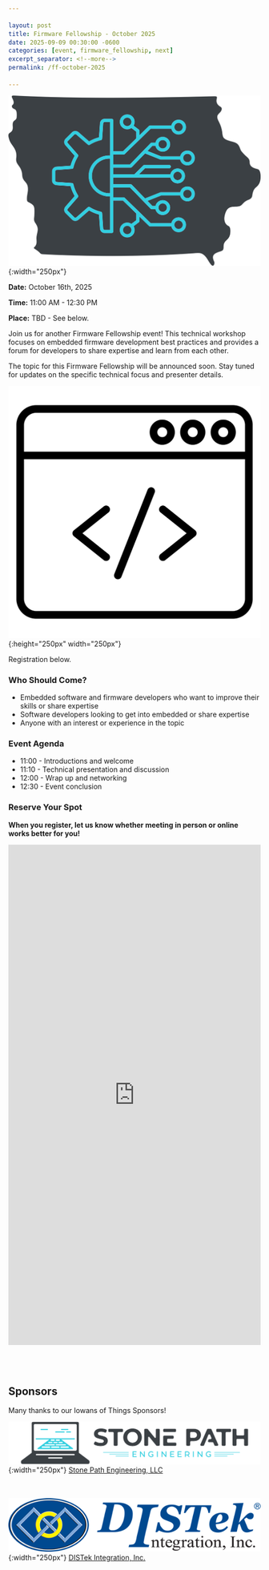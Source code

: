```yaml
---

layout: post
title: Firmware Fellowship - October 2025
date: 2025-09-09 00:30:00 -0600
categories: [event, firmware_fellowship, next]
excerpt_separator: <!--more-->
permalink: /ff-october-2025

---
```


![Logo](/assets/images/iowans_of_things.png){:width="250px"}

**Date:**  October 16th, 2025

**Time:**  11:00 AM - 12:30 PM

**Place:** TBD - See below.

Join us for another Firmware Fellowship event! This technical workshop focuses on embedded firmware development best practices and provides a forum for developers to share expertise and learn from each other.

The topic for this Firmware Fellowship will be announced soon. Stay tuned for updates on the specific technical focus and presenter details.

![Icon](/assets/images/icon_firmware.png){:height="250px" width="250px"}

Registration below.

<!--more-->  
<!--the above "comment" tells the main page where to put the break-->

### Who Should Come?

- Embedded software and firmware developers who want to improve their skills or share expertise
- Software developers looking to get into embedded or share expertise
- Anyone with an interest or experience in the topic 

### Event Agenda

- 11:00 - Introductions and welcome
- 11:10 - Technical presentation and discussion
- 12:00 - Wrap up and networking
- 12:30 - Event conclusion

### Reserve Your Spot

**When you register, let us know whether meeting in person or online works better for you!**

<iframe width="640px" height="1000px" src="https://forms.office.com/Pages/ResponsePage.aspx?id=TC-pVBN1lUyrG48XT6bHMM1ikcqVEqBFvBT6xFFlvOVUOEJCNzNTVFFST1ZEMzE0RTdRS1BDRFJCOS4u&embed=true" frameborder="0" marginwidth="0" marginheight="0" style="border: none; max-width:100%; max-height:100vh" allowfullscreen webkitallowfullscreen mozallowfullscreen msallowfullscreen> </iframe>

<br /><br />

## Sponsors

Many thanks to our Iowans of Things Sponsors!

![SPE Logo](/assets/images/logo_stonepath_horiz.png){:width="250px"}
[Stone Path Engineering, LLC](https://stonepathengineering.com/)

<br /><br />
![DISTek Logo](/assets/images/DISTek_Logo.png){:width="250px"}
[DISTek Integration, Inc.](https://distek.com/)